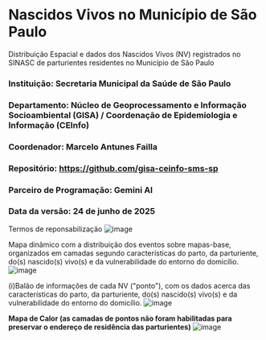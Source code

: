 # Nascidos Vivos no Município de São Paulo
Distribuição Espacial e dados dos Nascidos Vivos (NV) registrados no SINASC de parturientes residentes no Município de São Paulo

### Instituição: Secretaria Municipal da Saúde de São Paulo
### Departamento: Núcleo de Geoprocessamento e Informação Socioambiental (GISA) / Coordenação de Epidemiologia e Informação (CEInfo)
### Coordenador: Marcelo Antunes Failla
### Repositório: https://github.com/gisa-ceinfo-sms-sp
### Parceiro de Programação: Gemini AI
### Data da versão: 24 de junho de 2025

Termos de reponsabilização
![image](https://github.com/user-attachments/assets/bc61fc51-58fd-4f84-a2ea-5e6ca70106d8)

Mapa dinâmico com a distribuição dos eventos sobre mapas-base, organizados em camadas segundo características do parto, da parturiente, do(s) nascido(s) vivo(s) e da vulnerabilidade do entorno do domicílio.
![image](https://github.com/user-attachments/assets/93411f1b-5d2b-4caa-9efb-fd66550d6353)

(i)Balão de informações de cada NV ("ponto"), com os dados acerca das características do parto, da parturiente, do(s) nascido(s) vivo(s) e da vulnerabilidade do entorno do domicílio.
![image](https://github.com/user-attachments/assets/137facca-ac53-4de3-8f26-842765b324f1)

**Mapa de Calor (as camadas  de pontos não foram habilitadas para preservar o endereço de residência das parturientes)**
![image](https://github.com/user-attachments/assets/f3889b92-5c6b-42f7-992c-5098e948395a)



